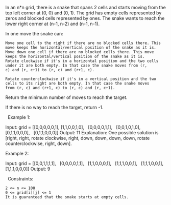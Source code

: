 In an n*n grid, there is a snake that spans 2 cells and starts moving from the top left corner at (0, 0) and (0, 1). The grid has empty cells represented by zeros and blocked cells represented by ones. The snake wants to reach the lower right corner at (n-1, n-2) and (n-1, n-1).

In one move the snake can:


	Move one cell to the right if there are no blocked cells there. This move keeps the horizontal/vertical position of the snake as it is.
	Move down one cell if there are no blocked cells there. This move keeps the horizontal/vertical position of the snake as it is.
	Rotate clockwise if it's in a horizontal position and the two cells under it are both empty. In that case the snake moves from (r, c) and (r, c+1) to (r, c) and (r+1, c).
	
	Rotate counterclockwise if it's in a vertical position and the two cells to its right are both empty. In that case the snake moves from (r, c) and (r+1, c) to (r, c) and (r, c+1).
	


Return the minimum number of moves to reach the target.

If there is no way to reach the target, return -1.

 
Example 1:



Input: grid = [[0,0,0,0,0,1],
               [1,1,0,0,1,0],
               [0,0,0,0,1,1],
               [0,0,1,0,1,0],
               [0,1,1,0,0,0],
               [0,1,1,0,0,0]]
Output: 11
Explanation:
One possible solution is [right, right, rotate clockwise, right, down, down, down, down, rotate counterclockwise, right, down].


Example 2:

Input: grid = [[0,0,1,1,1,1],
               [0,0,0,0,1,1],
               [1,1,0,0,0,1],
               [1,1,1,0,0,1],
               [1,1,1,0,0,1],
               [1,1,1,0,0,0]]
Output: 9


 
Constraints:


	2 <= n <= 100
	0 <= grid[i][j] <= 1
	It is guaranteed that the snake starts at empty cells.

